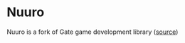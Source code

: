 # Nuuro
Nuuro is a fork of Gate game development library ([source](https://github.com/SergiusIW/gate))